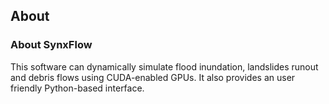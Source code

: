 ## About


### About SynxFlow

This software can dynamically simulate flood inundation, landslides runout and debris flows using CUDA-enabled GPUs. It also provides an user friendly Python-based interface.
